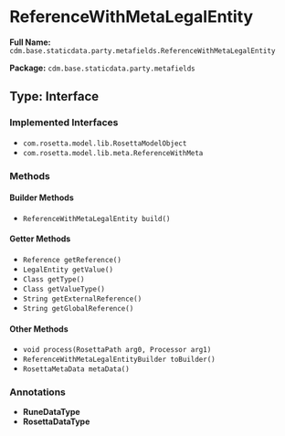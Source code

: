 # ReferenceWithMetaLegalEntity

**Full Name:** `cdm.base.staticdata.party.metafields.ReferenceWithMetaLegalEntity`

**Package:** `cdm.base.staticdata.party.metafields`

## Type: Interface

### Implemented Interfaces

- `com.rosetta.model.lib.RosettaModelObject`
- `com.rosetta.model.lib.meta.ReferenceWithMeta`

### Methods

#### Builder Methods

- `ReferenceWithMetaLegalEntity build()`

#### Getter Methods

- `Reference getReference()`
- `LegalEntity getValue()`
- `Class getType()`
- `Class getValueType()`
- `String getExternalReference()`
- `String getGlobalReference()`

#### Other Methods

- `void process(RosettaPath arg0, Processor arg1)`
- `ReferenceWithMetaLegalEntityBuilder toBuilder()`
- `RosettaMetaData metaData()`

### Annotations

- **RuneDataType**
- **RosettaDataType**

